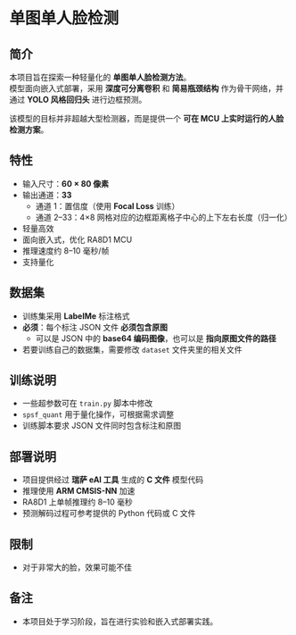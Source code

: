 # 单图单人脸检测

## 简介

本项目旨在探索一种轻量化的 **单图单人脸检测方法**。  
模型面向嵌入式部署，采用 **深度可分离卷积** 和 **简易瓶颈结构** 作为骨干网络，并通过 **YOLO 风格回归头** 进行边框预测。

该模型的目标并非超越大型检测器，而是提供一个 **可在 MCU 上实时运行的人脸检测方案**。

## 特性

- 输入尺寸：**60 × 80 像素**  
- 输出通道：**33**  
  - 通道 1：置信度（使用 **Focal Loss** 训练）  
  - 通道 2–33：4×8 网格对应的边框距离格子中心的上下左右长度（归一化）  
- 轻量高效  
- 面向嵌入式，优化 RA8D1 MCU  
- 推理速度约 8–10 毫秒/帧  
- 支持量化  

## 数据集

- 训练集采用 **LabelMe** 标注格式  
- **必须**：每个标注 JSON 文件 **必须包含原图**  
  - 可以是 JSON 中的 **base64 编码图像**，也可以是 **指向原图文件的路径**  
- 若要训练自己的数据集，需要修改 `dataset` 文件夹里的相关文件  

## 训练说明

- 一些超参数可在 `train.py` 脚本中修改  
- `spsf_quant` 用于量化操作，可根据需求调整  
- 训练脚本要求 JSON 文件同时包含标注和原图  

## 部署说明

- 项目提供经过 **瑞萨 eAI 工具** 生成的 **C 文件** 模型代码  
- 推理使用 **ARM CMSIS-NN** 加速  
- RA8D1 上单帧推理约 8–10 毫秒  
- 预测解码过程可参考提供的 Python 代码或 C 文件  

## 限制

- 对于非常大的脸，效果可能不佳  

## 备注

- 本项目处于学习阶段，旨在进行实验和嵌入式部署实践。
